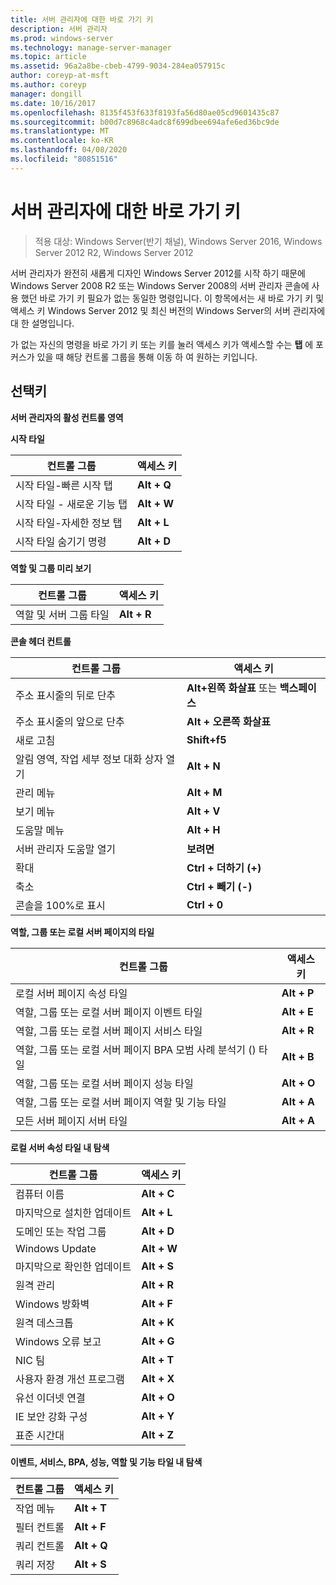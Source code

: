 ```yaml
---
title: 서버 관리자에 대한 바로 가기 키
description: 서버 관리자
ms.prod: windows-server
ms.technology: manage-server-manager
ms.topic: article
ms.assetid: 96a2a8be-cbeb-4799-9034-284ea057915c
author: coreyp-at-msft
ms.author: coreyp
manager: dongill
ms.date: 10/16/2017
ms.openlocfilehash: 8135f453f633f8193fa56d80ae05cd9601435c87
ms.sourcegitcommit: b00d7c8968c4adc8f699dbee694afe6ed36bc9de
ms.translationtype: MT
ms.contentlocale: ko-KR
ms.lasthandoff: 04/08/2020
ms.locfileid: "80851516"
---
```

# <a name="keyboard-shortcuts-for-server-manager"></a>서버 관리자에 대한 바로 가기 키

>적용 대상: Windows Server(반기 채널), Windows Server 2016, Windows Server 2012 R2, Windows Server 2012

서버 관리자가 완전히 새롭게 디자인 Windows Server 2012를 시작 하기 때문에 Windows Server 2008 R2 또는 Windows Server 2008의 서버 관리자 콘솔에 사용 했던 바로 가기 키 필요가 없는 동일한 명령입니다. 이 항목에서는 새 바로 가기 키 및 액세스 키 Windows Server 2012 및 최신 버전의 Windows Server의 서버 관리자에 대 한 설명입니다.

가 없는 자신의 명령을 바로 가기 키 또는 키를 눌러 액세스 키가 액세스할 수는 **탭** 에 포커스가 있을 때 해당 컨트롤 그룹을 통해 이동 하 여 원하는 키입니다.

## <a name="access-keys"></a>선택키
**서버 관리자의 활성 컨트롤 영역**

**시작 타일**

|컨트롤 그룹|액세스 키|
|---------|-------|
|시작 타일-빠른 시작 탭|**Alt + Q**|
|시작 타일 - 새로운 기능 탭|**Alt + W**|
|시작 타일-자세한 정보 탭|**Alt + L**|
|시작 타일 숨기기 명령|**Alt + D**|

**역할 및 그룹 미리 보기**

|컨트롤 그룹|액세스 키|
|---------|-------|
|역할 및 서버 그룹 타일|**Alt + R**|

**콘솔 헤더 컨트롤**

|컨트롤 그룹|액세스 키|
|---------|-------|
|주소 표시줄의 뒤로 단추|**Alt+왼쪽 화살표** 또는 **백스페이스**|
|주소 표시줄의 앞으로 단추|**Alt + 오른쪽 화살표**|
|새로 고침|**Shift+f5**|
|알림 영역, 작업 세부 정보 대화 상자 열기|**Alt + N**|
|관리 메뉴|**Alt + M**|
|보기 메뉴|**Alt + V**|
|도움말 메뉴|**Alt + H**|
|서버 관리자 도움말 열기|**보려면**|
|확대|**Ctrl + 더하기 (+)**|
|축소|**Ctrl + 빼기 (-)**|
|콘솔을 100%로 표시|**Ctrl + 0**|

**역할, 그룹 또는 로컬 서버 페이지의 타일**

|컨트롤 그룹|액세스 키|
|---------|-------|
|로컬 서버 페이지 속성 타일|**Alt + P**|
|역할, 그룹 또는 로컬 서버 페이지 이벤트 타일|**Alt + E**|
|역할, 그룹 또는 로컬 서버 페이지 서비스 타일|**Alt + R**|
|역할, 그룹 또는 로컬 서버 페이지 BPA 모범 사례 분석기 () 타일|**Alt + B**|
|역할, 그룹 또는 로컬 서버 페이지 성능 타일|**Alt + O**|
|역할, 그룹 또는 로컬 서버 페이지 역할 및 기능 타일|**Alt + A**|
|모든 서버 페이지 서버 타일|**Alt + A**|

**로컬 서버 속성 타일 내 탐색**

|컨트롤 그룹|액세스 키|
|---------|-------|
|컴퓨터 이름|**Alt + C**|
|마지막으로 설치한 업데이트|**Alt + L**|
|도메인 또는 작업 그룹|**Alt + D**|
|Windows Update|**Alt + W**|
|마지막으로 확인한 업데이트|**Alt + S**|
|원격 관리|**Alt + R**|
|Windows 방화벽|**Alt + F**|
|원격 데스크톱|**Alt + K**|
|Windows 오류 보고|**Alt + G**|
|NIC 팀|**Alt + T**|
|사용자 환경 개선 프로그램|**Alt + X**|
|유선 이더넷 연결|**Alt + O**|
|IE 보안 강화 구성|**Alt + Y**|
|표준 시간대|**Alt + Z**|

**이벤트, 서비스, BPA, 성능, 역할 및 기능 타일 내 탐색**

|컨트롤 그룹|액세스 키|
|---------|-------|
|작업 메뉴|**Alt + T**|
|필터 컨트롤|**Alt + F**|
|쿼리 컨트롤|**Alt + Q**|
|쿼리 저장|**Alt + S**|

